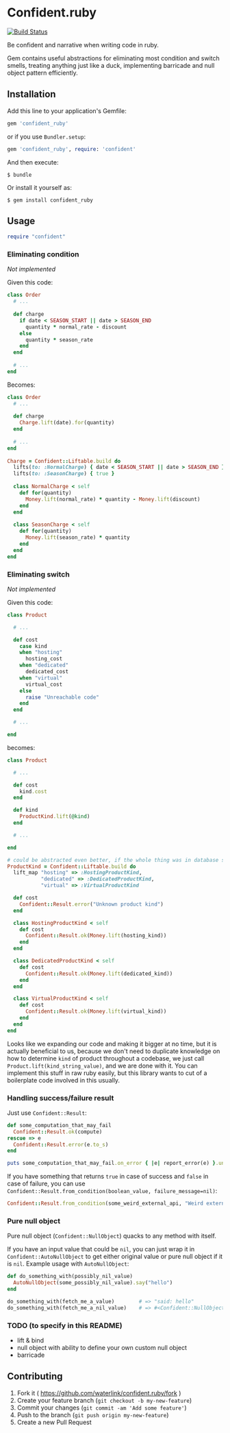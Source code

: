# Confident.ruby

[![Build Status](https://travis-ci.org/waterlink/confident.ruby.svg?branch=master)](https://travis-ci.org/waterlink/confident.ruby)

Be confident and narrative when writing code in ruby.

Gem contains useful abstractions for eliminating most condition and switch smells, treating anything just like a duck, implementing barricade and null object pattern efficiently.

## Installation

Add this line to your application's Gemfile:

```ruby
gem 'confident_ruby'
```

or if you use `Bundler.setup`:

```ruby
gem 'confident_ruby', require: 'confident'
```

And then execute:

    $ bundle

Or install it yourself as:

    $ gem install confident_ruby

## Usage

```ruby
require "confident"
```

### Eliminating condition

*Not implemented*

Given this code:

```ruby
class Order
  # ...  
  
  def charge
    if date < SEASON_START || date > SEASON_END
      quantity * normal_rate - discount
    else
      quantity * season_rate
    end
  end
  
  # ...
end
```

Becomes:

```ruby
class Order
  # ...
  
  def charge
    Charge.lift(date).for(quantity)
  end
  
  # ...
end
  
Charge = Confident::Liftable.build do
  lifts(to: :NormalCharge) { date < SEASON_START || date > SEASON_END }
  lifts(to: :SeasonCharge) { true }
  
  class NormalCharge < self
    def for(quantity)
      Money.lift(normal_rate) * quantity - Money.lift(discount)
    end
  end
  
  class SeasonCharge < self
    def for(quantity)
      Money.lift(season_rate) * quantity
    end
  end
end
```

### Eliminating switch

*Not implemented*

Given this code:

```ruby
class Product

  # ...

  def cost
    case kind
    when "hosting"
      hosting_cost
    when "dedicated"
      dedicated_cost
    when "virtual"
      virtual_cost
    else
      raise "Unreachable code"
    end
  end

  # ...

end
```

becomes:

```ruby
class Product

  # ...

  def cost
    kind.cost
  end

  def kind
    ProductKind.lift(@kind)
  end

  # ...

end

# could be abstracted even better, if the whole thing was in database source
ProductKind = Confident::Liftable.build do
  lift_map "hosting" => :HostingProductKind,
           "dedicated" => :DedicatedProductKind,
           "virtual" => :VirtualProductKind

  def cost
    Confident::Result.error("Unknown product kind")
  end

  class HostingProductKind < self
    def cost
      Confident::Result.ok(Money.lift(hosting_kind))
    end
  end

  class DedicatedProductKind < self
    def cost
      Confident::Result.ok(Money.lift(dedicated_kind))
    end
  end

  class VirtualProductKind < self
    def cost
      Confident::Result.ok(Money.lift(virtual_kind))
    end
  end
end
```

Looks like we expanding our code and making it bigger at no time, but it is actually beneficial to us, because we don't need to duplicate knowledge on how to determine `kind` of product throughout a codebase, we just call `Product.lift(kind_string_value)`, and we are done with it. You can implement this stuff in raw ruby easily, but this library wants to cut of a boilerplate code involved in this usually.

### Handling success/failure result

Just use `Confident::Result`:

```ruby
def some_computation_that_may_fail
  Confident::Result.ok(compute)
rescue => e
  Confident::Result.error(e.to_s)
end

puts some_computation_that_may_fail.on_error { |e| report_error(e) }.unwrap
```

If you have something that returns `true` in case of success and `false` in case of failure, you can use `Confident::Result.from_condition(boolean_value, failure_message=nil)`:

```ruby
Confident::Result.from_condition(some_weird_external_api, "Weird external API returned unexpected error")
```

### Pure null object

Pure null object (`Confident::NullObject`) quacks to any method with itself.

If you have an input value that could be `nil`, you can just wrap it in `Confident::AutoNullObject` to get either original value or pure null object if it is `nil`.
Example usage with `AutoNullObject`:

```ruby
def do_something_with(possibly_nil_value)
  AutoNullObject(some_possibly_nil_value).say("hello")
end

do_something_with(fetch_me_a_value)        # => "said: hello"
do_something_with(fetch_me_a_nil_value)    # => #<Confident::NullObject:0x000001019f37f8>
```

### TODO (to specify in this README)

- lift & bind
- null object with ability to define your own custom null object
- barricade

## Contributing

1. Fork it ( https://github.com/waterlink/confident.ruby/fork )
2. Create your feature branch (`git checkout -b my-new-feature`)
3. Commit your changes (`git commit -am 'Add some feature'`)
4. Push to the branch (`git push origin my-new-feature`)
5. Create a new Pull Request
